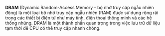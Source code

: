 **DRAM** (Dynamic Random-Access Memory - bộ nhớ truy cập ngẫu nhiên động) là một loại bộ nhớ truy cập ngẫu nhiên (RAM) được sử dụng rộng rãi trong các thiết bị điện tử như máy tính, điện thoại thông minh và các hệ thống nhúng. DRAM là một thành phần quan trọng trong việc lưu trữ dữ liệu tạm thời để CPU có thể truy cập nhanh chóng.